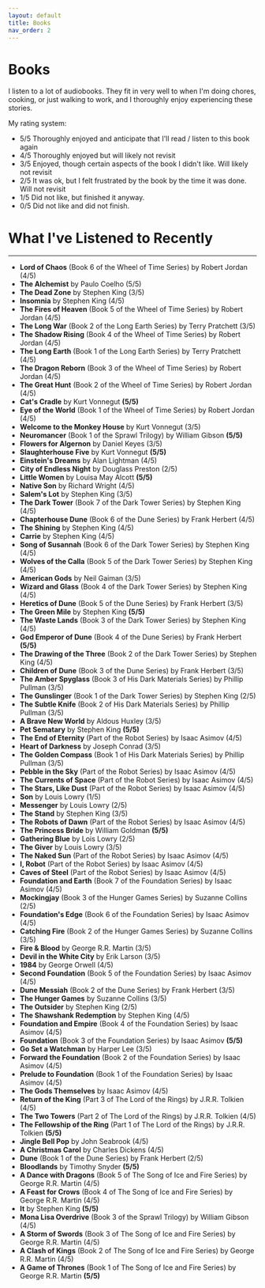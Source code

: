 ```yaml
---
layout: default
title: Books
nav_order: 2
---
```


# Books

I listen to a lot of audiobooks. They fit in very well to when I'm doing chores, cooking, or just walking to work, and I thoroughly enjoy experiencing these stories.

My rating system: 
- 5/5 Thoroughly enjoyed and anticipate that I'll read / listen to this book again
- 4/5 Thoroughly enjoyed but will likely not revisit
- 3/5 Enjoyed, though certain aspects of the book I didn't like. Will likely not revisit
- 2/5 It was ok, but I felt frustrated by the book by the time it was done. Will not revisit
- 1/5 Did not like, but finished it anyway.
- 0/5 Did not like and did not finish.


# What I've Listened to Recently

----

- **Lord of Chaos** (Book 6 of the Wheel of Time Series) by Robert Jordan (4/5)
- **The Alchemist** by Paulo Coelho (5/5)
- **The Dead Zone** by Stephen King (3/5)
- **Insomnia** by Stephen King (4/5)
- **The Fires of Heaven** (Book 5 of the Wheel of Time Series) by Robert Jordan (4/5)
- **The Long War** (Book 2 of the Long Earth Series) by Terry Pratchett (3/5)
- **The Shadow Rising** (Book 4 of the Wheel of Time Series) by Robert Jordan (4/5)
- **The Long Earth** (Book 1 of the Long Earth Series) by Terry Pratchett (4/5)
- **The Dragon Reborn** (Book 3 of the Wheel of Time Series) by Robert Jordan (4/5)
- **The Great Hunt** (Book 2 of the Wheel of Time Series) by Robert Jordan (4/5)
- **Cat's Cradle** by Kurt Vonnegut **(5/5)**
- **Eye of the World** (Book 1 of the Wheel of Time Series) by Robert Jordan (4/5)
- **Welcome to the Monkey House** by Kurt Vonnegut (3/5)
- **Neuromancer** (Book 1 of the Sprawl Trilogy) by William Gibson **(5/5)**
- **Flowers for Algernon** by Daniel Keyes (3/5)
- **Slaughterhouse Five** by Kurt Vonnegut **(5/5)**
- **Einstein's Dreams** by Alan Lightman (4/5)
- **City of Endless Night** by Douglass Preston (2/5)
- **Little Women** by Louisa May Alcott **(5/5)**
- **Native Son** by Richard Wright (4/5)
- **Salem's Lot** by Stephen King (3/5)
- **The Dark Tower** (Book 7 of the Dark Tower Series) by Stephen King (4/5)
- **Chapterhouse Dune** (Book 6 of the Dune Series) by Frank Herbert (4/5)
- **The Shining** by Stephen King (4/5)
- **Carrie** by Stephen King (4/5)
- **Song of Susannah** (Book 6 of the Dark Tower Series) by Stephen King (4/5)
- **Wolves of the Calla** (Book 5 of the Dark Tower Series) by Stephen King (4/5)
- **American Gods** by Neil Gaiman (3/5)
- **Wizard and Glass** (Book 4 of the Dark Tower Series) by Stephen King (4/5)
- **Heretics of Dune** (Book 5 of the Dune Series) by Frank Herbert (3/5)
- **The Green Mile** by Stephen King **(5/5)**
- **The Waste Lands** (Book 3 of the Dark Tower Series) by Stephen King (4/5)
- **God Emperor of Dune** (Book 4 of the Dune Series) by Frank Herbert **(5/5)**
- **The Drawing of the Three** (Book 2 of the Dark Tower Series) by Stephen King (4/5)
- **Children of Dune** (Book 3 of the Dune Series) by Frank Herbert (3/5)
- **The Amber Spyglass** (Book 3 of His Dark Materials Series) by Phillip Pullman (3/5)
- **The Gunslinger** (Book 1 of the Dark Tower Series) by Stephen King (2/5)
- **The Subtle Knife** (Book 2 of His Dark Materials Series) by Phillip Pullman (3/5)
- **A Brave New World** by Aldous Huxley (3/5)
- **Pet Sematary** by Stephen King **(5/5)**
- **The End of Eternity** (Part of the Robot Series) by Isaac Asimov (4/5)
- **Heart of Darkness** by Joseph Conrad (3/5)
- **The Golden Compass** (Book 1 of His Dark Materials Series) by Phillip Pullman (3/5)
- **Pebble in the Sky** (Part of the Robot Series) by Isaac Asimov (4/5)
- **The Currents of Space** (Part of the Robot Series) by Isaac Asimov (4/5)
- **The Stars, Like Dust** (Part of the Robot Series) by Isaac Asimov (4/5)
- **Son** by Louis Lowry (1/5)
- **Messenger** by Louis Lowry (2/5)
- **The Stand** by Stephen King (3/5)
- **The Robots of Dawn** (Part of the Robot Series) by Isaac Asimov (4/5)
- **The Princess Bride** by William Goldman **(5/5)**
- **Gathering Blue** by Lois Lowry (2/5)
- **The Giver** by Louis Lowry (3/5)
- **The Naked Sun** (Part of the Robot Series) by Isaac Asimov (4/5)
- **I, Robot** (Part of the Robot Series) by Isaac Asimov (4/5)
- **Caves of Steel** (Part of the Robot Series) by Isaac Asimov (4/5)
- **Foundation and Earth** (Book 7 of the Foundation Series) by Isaac Asimov (4/5)
- **Mockingjay** (Book 3 of the Hunger Games Series) by Suzanne Collins (2/5)
- **Foundation's Edge** (Book 6 of the Foundation Series) by Isaac Asimov (4/5)
- **Catching Fire** (Book 2 of the Hunger Games Series) by Suzanne Collins (3/5)
- **Fire & Blood** by George R.R. Martin (3/5)
- **Devil in the White City** by Erik Larson (3/5)
- **1984** by George Orwell (4/5)
- **Second Foundation** (Book 5 of the Foundation Series) by Isaac Asimov (4/5)
- **Dune Messiah** (Book 2 of the Dune Series) by Frank Herbert (3/5)
- **The Hunger Games** by Suzanne Collins (3/5)
- **The Outsider** by Stephen King (2/5)
- **The Shawshank Redemption** by Stephen King (4/5)
- **Foundation and Empire** (Book 4 of the Foundation Series) by Isaac Asimov (4/5)
- **Foundation** (Book 3 of the Foundation Series) by Isaac Asimov **(5/5)**
- **Go Set a Watchman** by Harper Lee (3/5)
- **Forward the Foundation** (Book 2 of the Foundation Series) by Isaac Asimov (4/5)
- **Prelude to Foundation** (Book 1 of the Foundation Series) by Isaac Asimov (4/5)
- **The Gods Themselves** by Isaac Asimov (4/5)
- **Return of the King** (Part 3 of The Lord of the Rings) by J.R.R. Tolkien (4/5)
- **The Two Towers** (Part 2 of The Lord of the Rings) by J.R.R. Tolkien (4/5)
- **The Fellowship of the Ring** (Part 1 of The Lord of the Rings) by J.R.R. Tolkien **(5/5)**
- **Jingle Bell Pop** by John Seabrook (4/5)
- **A Christmas Carol** by Charles Dickens (4/5)
- **Dune** (Book 1 of the Dune Series) by Frank Herbert (2/5)
- **Bloodlands** by Timothy Snyder **(5/5)**
- **A Dance with Dragons** (Book 5 of The Song of Ice and Fire Series) by George R.R. Martin (4/5)
- **A Feast for Crows** (Book 4 of The Song of Ice and Fire Series) by George R.R. Martin (4/5)
- **It** by Stephen King **(5/5)**
- **Mona Lisa Overdrive** (Book 3 of the Sprawl Trilogy) by William Gibson (4/5)
- **A Storm of Swords** (Book 3 of The Song of Ice and Fire Series) by George R.R. Martin (4/5)
- **A Clash of Kings** (Book 2 of The Song of Ice and Fire Series) by George R.R. Martin (4/5)
- **A Game of Thrones** (Book 1 of The Song of Ice and Fire Series) by George R.R. Martin **(5/5)**
